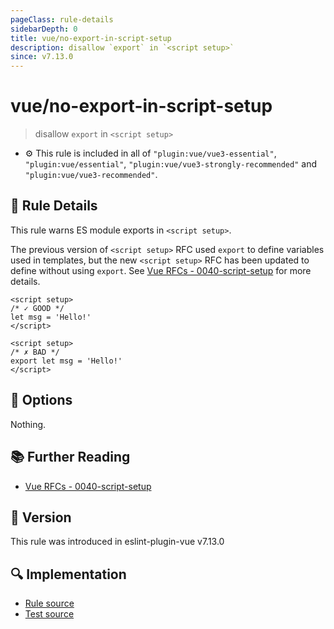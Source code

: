 ```yaml
---
pageClass: rule-details
sidebarDepth: 0
title: vue/no-export-in-script-setup
description: disallow `export` in `<script setup>`
since: v7.13.0
---
```


# vue/no-export-in-script-setup

> disallow `export` in `<script setup>`

- :gear: This rule is included in all of `"plugin:vue/vue3-essential"`, `"plugin:vue/essential"`, `"plugin:vue/vue3-strongly-recommended"` and `"plugin:vue/vue3-recommended"`.

## :book: Rule Details

This rule warns ES module exports in `<script setup>`.

The previous version of `<script setup>` RFC used `export` to define variables used in templates, but the new `<script setup>` RFC has been updated to define without using `export`.
See [Vue RFCs - 0040-script-setup] for more details.

<eslint-code-block :rules="{'vue/no-export-in-script-setup': ['error']}">

```vue
<script setup>
/* ✓ GOOD */
let msg = 'Hello!'
</script>
```

</eslint-code-block>

<eslint-code-block :rules="{'vue/no-export-in-script-setup': ['error']}">

```vue
<script setup>
/* ✗ BAD */
export let msg = 'Hello!'
</script>
```

</eslint-code-block>

## :wrench: Options

Nothing.

## :books: Further Reading

- [Vue RFCs - 0040-script-setup]

[Vue RFCs - 0040-script-setup]: https://github.com/vuejs/rfcs/blob/master/active-rfcs/0040-script-setup.md

## :rocket: Version

This rule was introduced in eslint-plugin-vue v7.13.0

## :mag: Implementation

- [Rule source](https://github.com/vuejs/eslint-plugin-vue/blob/master/lib/rules/no-export-in-script-setup.js)
- [Test source](https://github.com/vuejs/eslint-plugin-vue/blob/master/tests/lib/rules/no-export-in-script-setup.js)
